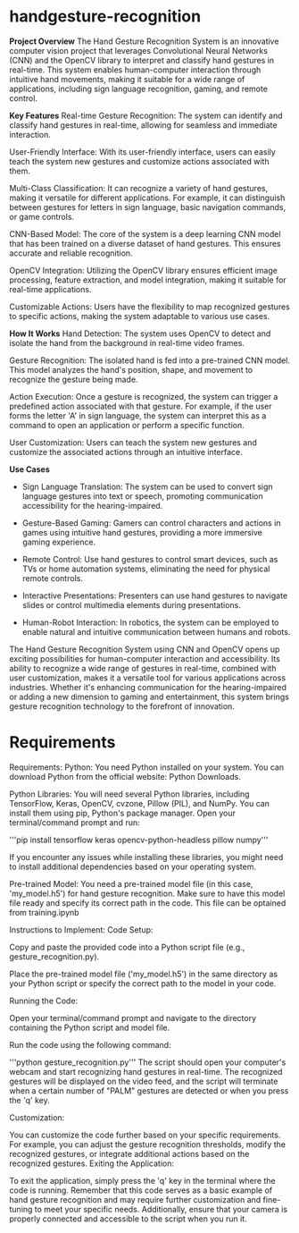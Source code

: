 # handgesture-recognition
**Project Overview**
The Hand Gesture Recognition System is an innovative computer vision project that leverages Convolutional Neural Networks (CNN) and the OpenCV library to interpret and classify hand gestures in real-time. This system enables human-computer interaction through intuitive hand movements, making it suitable for a wide range of applications, including sign language recognition, gaming, and remote control.

**Key Features**
Real-time Gesture Recognition: The system can identify and classify hand gestures in real-time, allowing for seamless and immediate interaction.

User-Friendly Interface: With its user-friendly interface, users can easily teach the system new gestures and customize actions associated with them.

Multi-Class Classification: It can recognize a variety of hand gestures, making it versatile for different applications. For example, it can distinguish between gestures for letters in sign language, basic navigation commands, or game controls.

CNN-Based Model: The core of the system is a deep learning CNN model that has been trained on a diverse dataset of hand gestures. This ensures accurate and reliable recognition.

OpenCV Integration: Utilizing the OpenCV library ensures efficient image processing, feature extraction, and model integration, making it suitable for real-time applications.

Customizable Actions: Users have the flexibility to map recognized gestures to specific actions, making the system adaptable to various use cases.

**How It Works**
Hand Detection: The system uses OpenCV to detect and isolate the hand from the background in real-time video frames.

Gesture Recognition: The isolated hand is fed into a pre-trained CNN model. This model analyzes the hand's position, shape, and movement to recognize the gesture being made.

Action Execution: Once a gesture is recognized, the system can trigger a predefined action associated with that gesture. For example, if the user forms the letter 'A' in sign language, the system can interpret this as a command to open an application or perform a specific function.

User Customization: Users can teach the system new gestures and customize the associated actions through an intuitive interface.

**Use Cases**
* Sign Language Translation: The system can be used to convert sign language gestures into text or speech, promoting communication accessibility for the hearing-impaired.

* Gesture-Based Gaming: Gamers can control characters and actions in games using intuitive hand gestures, providing a more immersive gaming experience.

* Remote Control: Use hand gestures to control smart devices, such as TVs or home automation systems, eliminating the need for physical remote controls.

* Interactive Presentations: Presenters can use hand gestures to navigate slides or control multimedia elements during presentations.

* Human-Robot Interaction: In robotics, the system can be employed to enable natural and intuitive communication between humans and robots.

The Hand Gesture Recognition System using CNN and OpenCV opens up exciting possibilities for human-computer interaction and accessibility. Its ability to recognize a wide range of gestures in real-time, combined with user customization, makes it a versatile tool for various applications across industries. Whether it's enhancing communication for the hearing-impaired or adding a new dimension to gaming and entertainment, this system brings gesture recognition technology to the forefront of innovation.







# Requirements


Requirements:
Python: You need Python installed on your system. You can download Python from the official website: Python Downloads.

Python Libraries: You will need several Python libraries, including TensorFlow, Keras, OpenCV, cvzone, Pillow (PIL), and NumPy. You can install them using pip, Python's package manager. Open your terminal/command prompt and run:


'''pip install tensorflow keras opencv-python-headless pillow numpy'''

If you encounter any issues while installing these libraries, you might need to install additional dependencies based on your operating system.

Pre-trained Model: You need a pre-trained model file (in this case, 'my_model.h5') for hand gesture recognition. Make sure to have this model file ready and specify its correct path in the code. This file can be optained from training.ipynb

Instructions to Implement:
Code Setup:

Copy and paste the provided code into a Python script file (e.g., gesture_recognition.py).

Place the pre-trained model file ('my_model.h5') in the same directory as your Python script or specify the correct path to the model in your code.

Running the Code:

Open your terminal/command prompt and navigate to the directory containing the Python script and model file.

Run the code using the following command:

'''python gesture_recognition.py'''
The script should open your computer's webcam and start recognizing hand gestures in real-time. The recognized gestures will be displayed on the video feed, and the script will terminate when a certain number of "PALM" gestures are detected or when you press the 'q' key.

Customization:

You can customize the code further based on your specific requirements. For example, you can adjust the gesture recognition thresholds, modify the recognized gestures, or integrate additional actions based on the recognized gestures.
Exiting the Application:

To exit the application, simply press the 'q' key in the terminal where the code is running.
Remember that this code serves as a basic example of hand gesture recognition and may require further customization and fine-tuning to meet your specific needs. Additionally, ensure that your camera is properly connected and accessible to the script when you run it.
